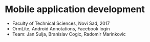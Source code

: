 # Mobile application development

- Faculty of Technical Sciences, Novi Sad, 2017
- OrmLite, Android Annotations, Facebook login
- Team: Jan Sulja, Branislav Cogic, Radomir Marinkovic
